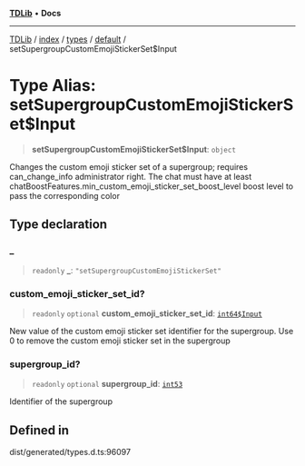 [**TDLib**](../../../../../../README.md) • **Docs**

***

[TDLib](../../../../../../modules.md) / [index](../../../../../README.md) / [types](../../../README.md) / [default](../README.md) / setSupergroupCustomEmojiStickerSet$Input

# Type Alias: setSupergroupCustomEmojiStickerSet$Input

> **setSupergroupCustomEmojiStickerSet$Input**: `object`

Changes the custom emoji sticker set of a supergroup; requires can_change_info administrator right. The chat must have at least chatBoostFeatures.min_custom_emoji_sticker_set_boost_level boost level to pass the corresponding color

## Type declaration

### \_

> `readonly` **\_**: `"setSupergroupCustomEmojiStickerSet"`

### custom\_emoji\_sticker\_set\_id?

> `readonly` `optional` **custom\_emoji\_sticker\_set\_id**: [`int64$Input`](int64$Input-1.md)

New value of the custom emoji sticker set identifier for the supergroup. Use 0 to remove the custom emoji sticker set in the supergroup

### supergroup\_id?

> `readonly` `optional` **supergroup\_id**: [`int53`](int53-1.md)

Identifier of the supergroup

## Defined in

dist/generated/types.d.ts:96097
